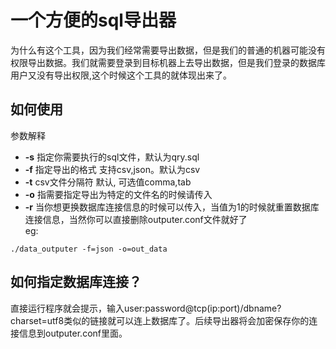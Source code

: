 # 一个方便的sql导出器  

为什么有这个工具，因为我们经常需要导出数据，但是我们的普通的机器可能没有权限导出数据。我们就需要登录到目标机器上去导出数据，但是我们登录的数据库用户又没有导出权限,这个时候这个工具的就体现出来了。

## 如何使用
参数解释
* **-s**  指定你需要执行的sql文件，默认为qry.sql
* **-f**  指定导出的格式 支持csv,json。默认为csv
* **-t**  csv文件分隔符 默认,  可选值comma,tab
* **-o**  指需要指定导出为特定的文件名的时候请传入
* **-r**  当你想更换数据库连接信息的时候可以传入，当值为1的时候就重置数据库连接信息，当然你可以直接删除outputer.conf文件就好了  
eg:
```
./data_outputer -f=json -o=out_data 
```



## 如何指定数据库连接？
直接运行程序就会提示，输入user:password@tcp(ip:port)/dbname?charset=utf8类似的链接就可以连上数据库了。后续导出器将会加密保存你的连接信息到outputer.conf里面。
